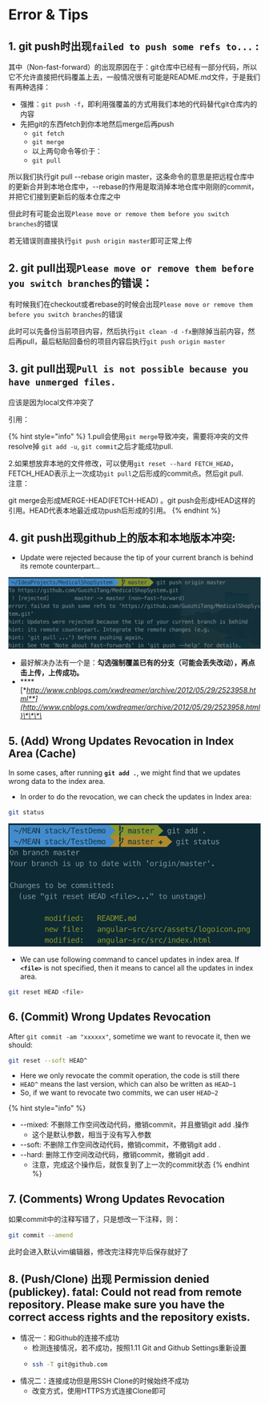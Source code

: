 # Error & Tips

## 1. git push时出现`failed to push some refs to...` :

其中（Non-fast-forward）的出现原因在于：git仓库中已经有一部分代码，所以它不允许直接把代码覆盖上去，一般情况很有可能是README.md文件，于是我们有两种选择：

* 强推：`git push -f`，即利用强覆盖的方式用我们本地的代码替代git仓库内的内容
* 先把git的东西fetch到你本地然后merge后再push
  * `git fetch`
  * `git merge`
  * 以上两句命令等价于：
  * `git pull`

所以我们执行git pull --rebase origin master，这条命令的意思是把远程仓库中的更新合并到本地仓库中，--rebase的作用是取消掉本地仓库中刚刚的commit，并把它们接到更新后的版本仓库之中

但此时有可能会出现`Please move or remove them before you switch branches`的错误

若无错误则直接执行`git push origin master`即可正常上传

## 2. git pull出现`Please move or remove them before you switch branches`的错误：

有时候我们在checkout或者rebase的时候会出现`Please move or remove them before you switch branches`的错误

此时可以先备份当前项目内容，然后执行`git clean -d -fx`删除掉当前内容，然后再pull，最后粘贴回备份的项目内容后执行`git push origin master`

## 3. git pull出现`Pull is not possible because you have unmerged files.`

应该是因为local文件冲突了

引用：

{% hint style="info" %}
1.pull会使用`git merge`导致冲突，需要将冲突的文件resolve掉 `git add -u`, `git commit`之后才能成功pull.

2.如果想放弃本地的文件修改，可以使用`git reset --hard FETCH_HEAD`，FETCH\_HEAD表示上一次成功`git pull`之后形成的commit点。然后git pull.  
注意：

git merge会形成MERGE-HEAD\(FETCH-HEAD\) 。git push会形成HEAD这样的引用。HEAD代表本地最近成功push后形成的引用。
{% endhint %}

## 4. git push出现github上的版本和本地版本冲突:

* Update were rejected because the tip of your current branch is behind its remote counterpart...

![](../.gitbook/assets/image%20%2861%29.png)

* 最好解决办法有一个是：**勾选强制覆盖已有的分支（可能会丢失改动），再点击上传，上传成功。**
* \*\*\*\*[**http://www.cnblogs.com/xwdreamer/archive/2012/05/29/2523958.html**](http://www.cnblogs.com/xwdreamer/archive/2012/05/29/2523958.html)\*\*\*\*

## 5. \(Add\) Wrong Updates Revocation in Index Area \(Cache\)

In some cases, after running **`git add .`**, we might find that we updates wrong data to the index area.

* In order to do the revocation, we can check the updates in Index area:

```bash
git status
```

![](../.gitbook/assets/image%20%2847%29.png)

* We can use following command to cancel updates in index area. If **`<file>`** is not specified, then it means to cancel all the updates in index area.

```bash
git reset HEAD <file>
```

## **6.  \(Commit\) Wrong Updates Revocation**

After `git commit -am "xxxxxx"`, sometime we want to revocate it, then we should:

```bash
git reset --soft HEAD^
```

* Here we only revocate the commit operation, the code is still there
* `HEAD^` means the last version, which can also be written as `HEAD~1`
* So, if we want to revocate two commits, we can user `HEAD~2`

{% hint style="info" %}
* --mixed: 不删除工作空间改动代码，撤销commit，并且撤销git add .操作
  * 这个是默认参数，相当于没有写入参数
* --soft: 不删除工作空间改动代码，撤销commit，不撤销git add .
* --hard: 删除工作空间改动代码，撤销commit，撤销git add .
  * 注意，完成这个操作后，就恢复到了上一次的commit状态
{% endhint %}

## 7. \(Comments\) Wrong Updates Revocation

如果commit中的注释写错了，只是想改一下注释，则：

```bash
git commit --amend
```

此时会进入默认vim编辑器，修改完注释完毕后保存就好了

## 8. \(Push/Clone\) 出现 Permission denied \(publickey\). fatal: Could not read from remote repository. Please make sure you have the correct access rights and the repository exists.

* 情况一：和Github的连接不成功
  * 检测连接情况，若不成功，按照1.11 Git and Github Settings重新设置
  * ```bash
    ssh -T git@github.com
    ```
* 情况二：连接成功但是用SSH Clone的时候始终不成功
  * 改变方式，使用HTTPS方式连接Clone即可



